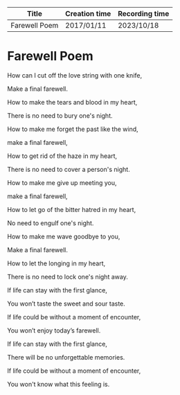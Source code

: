 | Title         | Creation time | Recording time |
| ------------- | ------------- | -------------- |
| Farewell Poem | 2017/01/11    | 2023/10/18     |

# Farewell Poem

How can I cut off the love string with one knife,

Make a final farewell.

How to make the tears and blood in my heart,

There is no need to bury one's night.

How to make me forget the past like the wind,

make a final farewell,

How to get rid of the haze in my heart,

There is no need to cover a person's night.

How to make me give up meeting you,

make a final farewell,

How to let go of the bitter hatred in my heart,

No need to engulf one's night.

How to make me wave goodbye to you,

Make a final farewell.

How to let the longing in my heart,

There is no need to lock one's night away.

If life can stay with the first glance,

You won’t taste the sweet and sour taste.

If life could be without a moment of encounter,

You won’t enjoy today’s farewell.

If life can stay with the first glance,

There will be no unforgettable memories.

If life could be without a moment of encounter,

You won't know what this feeling is.
